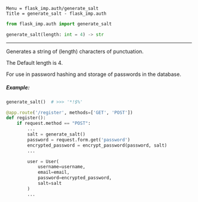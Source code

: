 ```
Menu = flask_imp.auth/generate_salt
Title = generate_salt - flask_imp.auth
```

```python
from flask_imp.auth import generate_salt
```

```python
generate_salt(length: int = 4) -> str
```

---

Generates a string of (length) characters of punctuation.

The Default length is 4.

For use in password hashing and storage of passwords in the database.

##### Example:

```python
generate_salt()  # >>> '*!$%'
```

```python
@app.route('/register', methods=['GET', 'POST'])
def register():
    if request.method == "POST":
        ...
        salt = generate_salt()
        password = request.form.get('password')
        encrypted_password = encrypt_password(password, salt)
        ...

        user = User(
            username=username,
            email=email,
            password=encrypted_password,
            salt=salt
        )
        ...
```

